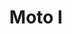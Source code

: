 ---
title: Moto I
date: 
draft: false

# descripcion
description : Dije de plata 925

materials: Plata 925

color: Plateado

dimensions: 2,8cm ancho

code: 02-14-0673

type: "Dijes"

categories: []

price: $4.070,00

# Images
# first image will be shown in the product page
images:
  # - image: "images/path_to_image"
  # La ubicacion de las imagenes es imagenes/Dijes/Dijes.Plata/02-14-0673-moto-i
  - image: "./images/dijes/plata/02-14-0673.JPG"
---